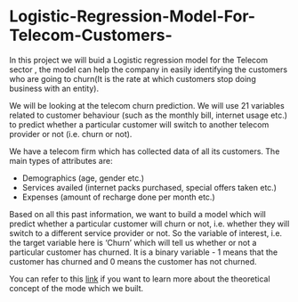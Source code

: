 # Logistic-Regression-Model-For-Telecom-Customers-

In this project we will buid a Logistic regression model for the Telecom sector , the model can help the company in easily identifying the customers who are going to churn(It is the rate at which customers stop doing business with an entity).

We will be looking at the telecom churn prediction. We will use 21 variables related to customer behaviour (such as the monthly bill, internet usage etc.) to predict whether a particular customer will switch to another telecom provider or not (i.e. churn or not).

We have a telecom firm which has collected data of all its customers. The main types of attributes are:
- Demographics (age, gender etc.)
- Services availed (internet packs purchased, special offers taken etc.)
- Expenses (amount of recharge done per month etc.)

Based on all this past information, we want to build a model which will predict whether a particular customer will churn or not, i.e. whether they will switch to a different service provider or not. So the variable of interest, i.e. the target variable here is ‘Churn’ which will tell us whether or not a particular customer has churned. It is a binary variable - 1 means that the customer has churned and 0 means the customer has not churned.

You can refer to this [link](https://medium.com/data-science-on-customer-churn-data/customer-churn-data-analysis-using-logistic-regression-3861e2d4d1f3) if you want to learn more about the theoretical concept of the mode which we built.
